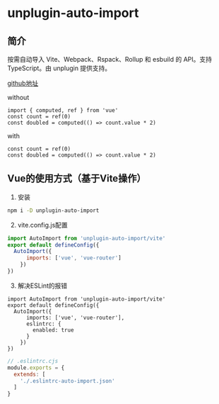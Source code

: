 # unplugin-auto-import

## 简介

按需自动导入 Vite、Webpack、Rspack、Rollup 和 esbuild 的 API。支持 TypeScript。由 unplugin 提供支持。

[github地址](https://github.com/unplugin/unplugin-auto-import)

without

```vue
import { computed, ref } from 'vue'
const count = ref(0)
const doubled = computed(() => count.value * 2)
```

with 
```vue
const count = ref(0)
const doubled = computed(() => count.value * 2)
```

## Vue的使用方式（基于Vite操作）

1. 安装
```sh
npm i -D unplugin-auto-import
```

2. vite.config.js配置
```javascript
import AutoImport from 'unplugin-auto-import/vite'
export default defineConfig({
  AutoImport({
      imports: ['vue', 'vue-router']
    })
})
```

3. 解决ESLint的报错
```javascript{5-7}
import AutoImport from 'unplugin-auto-import/vite'
export default defineConfig({
  AutoImport({
      imports: ['vue', 'vue-router'],
      eslintrc: {
        enabled: true
      }
    })
})
```

```javascript
// .eslintrc.cjs
module.exports = {
  extends: [
    './.eslintrc-auto-import.json'
  ]
}
```